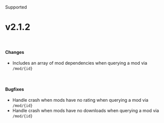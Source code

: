 <span class="badge bg-primary-subtle border border-primary-subtle text-primary-emphasis rounded-pill"><i class="bi bi-hash"></i> Supported</span>
# v2.1.2
<br/>

#### Changes
- Includes an array of mod dependencies when querying a mod via `/mod/{id}`

<br/>

#### Bugfixes
- Handle crash when mods have no rating when querying a mod via `/mod/{id}`
- Handle crash when mods have no downloads when querying a mod via `/mod/{id}`
